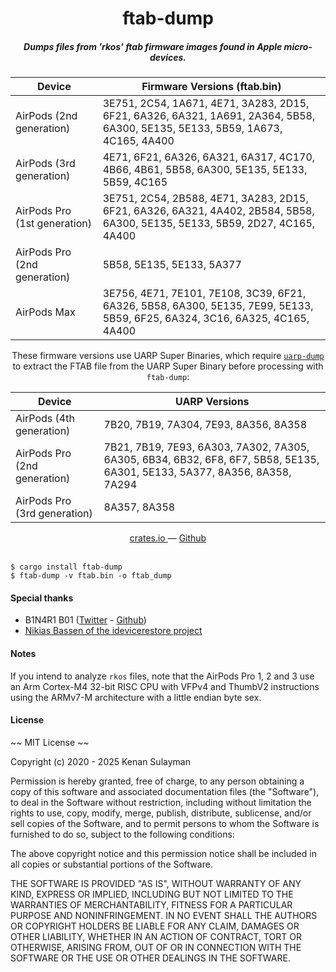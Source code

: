 <h1 align="center">ftab-dump</h1>

<h5 align="center">Dumps files from 'rkos' ftab firmware images found in Apple micro-devices.</h5>
<div align="center">

| Device | Firmware Versions (ftab.bin) |
|--------|------------------------------|
| AirPods (2nd generation) | 3E751, 2C54, 1A671, 4E71, 3A283, 2D15, 6F21, 6A326, 6A321, 1A691, 2A364, 5B58, 6A300, 5E135, 5E133, 5B59, 1A673, 4C165, 4A400 |
| AirPods (3rd generation) | 4E71, 6F21, 6A326, 6A321, 6A317, 4C170, 4B66, 4B61, 5B58, 6A300, 5E135, 5E133, 5B59, 4C165 |
| AirPods Pro (1st generation) | 3E751, 2C54, 2B588, 4E71, 3A283, 2D15, 6F21, 6A326, 6A321, 4A402, 2B584, 5B58, 6A300, 5E135, 5E133, 5B59, 2D27, 4C165, 4A400 |
| AirPods Pro (2nd generation) | 5B58, 5E135, 5E133, 5A377 |
| AirPods Max | 3E756, 4E71, 7E101, 7E108, 3C39, 6F21, 6A326, 5B58, 6A300, 5E135, 7E99, 5E133, 5B59, 6F25, 6A324, 3C16, 6A325, 4C165, 4A400 |

These firmware versions use UARP Super Binaries, which require [`uarp-dump`](https://github.com/19h/uarp-dump) to extract the FTAB file from the UARP Super Binary before processing with `ftab-dump`:

| Device | UARP Versions |
|--------|------------------------------|
| AirPods (4th generation) | 7B20, 7B19, 7A304, 7E93, 8A356, 8A358 |
| AirPods Pro (2nd generation) | 7B21, 7B19, 7E93, 6A303, 7A302, 7A305, 6A305, 6B34, 6B32, 6F8, 6F7, 5B58, 5E135, 6A301, 5E133, 5A377, 8A356, 8A358, 7A294 |
| AirPods Pro (3rd generation) | 8A357, 8A358 |

</div>

<div align="center">
  <a href="https://crates.io/crates/ftab-dump">
    crates.io
  </a>
  —
  <a href="https://github.com/19h/ftab-dump">
    Github
  </a>
</div>

<br />

```shell script
$ cargo install ftab-dump
$ ftab-dump -v ftab.bin -o ftab_dump
```

#### Special thanks

- B1N4R1 B01 (<a href="http://twitter.com/b1n4r1b01">Twitter</a> - <a href="https://github.com/b1n4r1b01">Github</a>)
- <a href="https://github.com/libimobiledevice/idevicerestore/blob/8207daaa2ac3cb3a5107aae6aefee8ecbe39b6d4/src/ftab.h#L31-L57">Nikias Bassen of the idevicerestore project</a>

#### Notes

If you intend to analyze `rkos` files, note that the AirPods Pro 1, 2 and 3 use an Arm Cortex-M4 32-bit RISC CPU with VFPv4 and ThumbV2 instructions using the ARMv7-M architecture with a little endian byte sex.

#### License

~~ MIT License ~~

Copyright (c) 2020 - 2025 Kenan Sulayman

Permission is hereby granted, free of charge, to any person obtaining a copy
of this software and associated documentation files (the "Software"), to deal
in the Software without restriction, including without limitation the rights
to use, copy, modify, merge, publish, distribute, sublicense, and/or sell
copies of the Software, and to permit persons to whom the Software is
furnished to do so, subject to the following conditions:

The above copyright notice and this permission notice shall be included in all
copies or substantial portions of the Software.

THE SOFTWARE IS PROVIDED "AS IS", WITHOUT WARRANTY OF ANY KIND, EXPRESS OR
IMPLIED, INCLUDING BUT NOT LIMITED TO THE WARRANTIES OF MERCHANTABILITY,
FITNESS FOR A PARTICULAR PURPOSE AND NONINFRINGEMENT. IN NO EVENT SHALL THE
AUTHORS OR COPYRIGHT HOLDERS BE LIABLE FOR ANY CLAIM, DAMAGES OR OTHER
LIABILITY, WHETHER IN AN ACTION OF CONTRACT, TORT OR OTHERWISE, ARISING FROM,
OUT OF OR IN CONNECTION WITH THE SOFTWARE OR THE USE OR OTHER DEALINGS IN THE
SOFTWARE.
